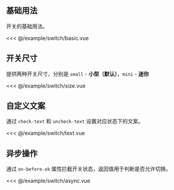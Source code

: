 ## 基础用法

开关的基础用法。
<demo-block src="switch/basic">

<<< @/example/switch/basic.vue

</demo-block>

## 开关尺寸

提供两种开关尺寸，分别是 `small` - <b>小型（默认）</b>，`mini` - <b>迷你</b>
<demo-block src="switch/size">

<<< @/example/switch/size.vue

</demo-block>

## 自定义文案

通过 `check-text` 和 `uncheck-text` 设置对应状态下的文案。
<demo-block src="switch/text">

<<< @/example/switch/text.vue

</demo-block>

## 异步操作

通过 `on-before-ok` 属性拦截开关状态，返回值用于判断是否允许切换。
<demo-block src="switch/async">

<<< @/example/switch/async.vue

</demo-block>
